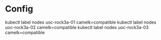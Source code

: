 # Config

kubectl label nodes uoc-rock3a-01 camelk=compatible
kubectl label nodes uoc-rock3a-02 camelk=compatible
kubectl label nodes uoc-rock3a-03 camelk=compatible